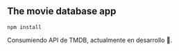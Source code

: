 ## The movie database app
```
npm install
```
Consumiendo API de TMDB, actualmente en desarrollo 🚀.
